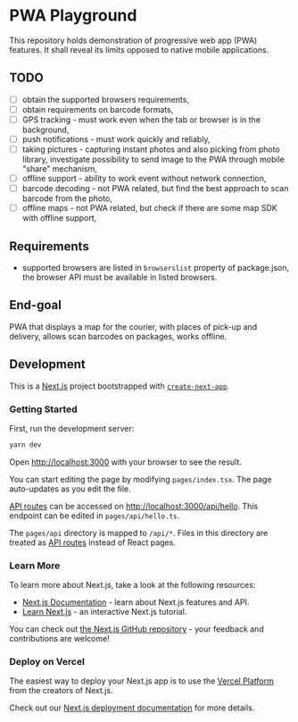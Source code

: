 # PWA Playground

This repository holds demonstration of progressive web app (PWA) features. It shall reveal its
limits opposed to native mobile applications.

## TODO

- [ ] obtain the supported browsers requirements,
- [ ] obtain requirements on barcode formats,
- [ ] GPS tracking - must work even when the tab or browser is in the background,
- [ ] push notifications - must work quickly and reliably,
- [ ] taking pictures - capturing instant photos and also picking from photo library, investigate possibility to send image to the PWA through mobile "share" mechanism,
- [ ] offline support - ability to work event without network connection,
- [ ] barcode decoding - not PWA related, but find the best approach to scan barcode from the photo,
- [ ] offline maps - not PWA related, but check if there are some map SDK with offline support,

## Requirements

- supported browsers are listed in `browserslist` property of package.json, the browser API must be
  available in listed browsers.

## End-goal

PWA that displays a map for the courier, with places of pick-up and delivery, allows scan barcodes
on
packages, works offline.

## Development

This is a [Next.js](https://nextjs.org/) project bootstrapped
with [`create-next-app`](https://github.com/vercel/next.js/tree/canary/packages/create-next-app).

### Getting Started

First, run the development server:

```bash
yarn dev
```

Open [http://localhost:3000](http://localhost:3000) with your browser to see the result.

You can start editing the page by modifying `pages/index.tsx`. The page auto-updates as you edit the
file.

[API routes](https://nextjs.org/docs/api-routes/introduction) can be accessed
on [http://localhost:3000/api/hello](http://localhost:3000/api/hello). This endpoint can be edited
in `pages/api/hello.ts`.

The `pages/api` directory is mapped to `/api/*`. Files in this directory are treated
as [API routes](https://nextjs.org/docs/api-routes/introduction) instead of React pages.

### Learn More

To learn more about Next.js, take a look at the following resources:

- [Next.js Documentation](https://nextjs.org/docs) - learn about Next.js features and API.
- [Learn Next.js](https://nextjs.org/learn) - an interactive Next.js tutorial.

You can check out [the Next.js GitHub repository](https://github.com/vercel/next.js/) - your
feedback and contributions are welcome!

### Deploy on Vercel

The easiest way to deploy your Next.js app is to use
the [Vercel Platform](https://vercel.com/new?utm_medium=default-template&filter=next.js&utm_source=create-next-app&utm_campaign=create-next-app-readme)
from the creators of Next.js.

Check out our [Next.js deployment documentation](https://nextjs.org/docs/deployment) for more
details.


